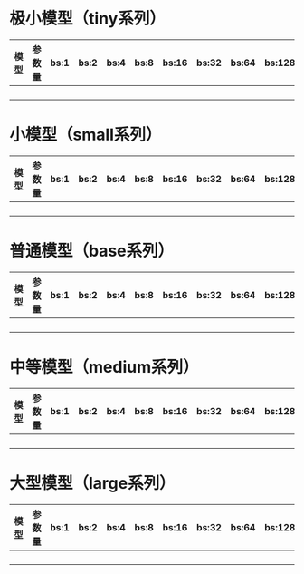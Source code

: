 # 极小模型（tiny系列）
| 模型 | 参数量 | bs:1 | bs:2 | bs:4 | bs:8 | bs:16 | bs:32 | bs:64 | bs:128 | bs:256 | bs:512 | bs:1024 |
| ---- | ------ | ---- | ---- | ---- | ---- | ----- | ----- | ----- | ------ | ------ | ------ | ------- |
|      |        |      |      |      |      |       |       |       |        |        |        |         |
|      |        |      |      |      |      |       |       |       |        |        |        |         |
|      |        |      |      |      |      |       |       |       |        |        |        |         |
|      |        |      |      |      |      |       |       |       |        |        |        |         |

# 小模型（small系列）
| 模型 | 参数量 | bs:1 | bs:2 | bs:4 | bs:8 | bs:16 | bs:32 | bs:64 | bs:128 | bs:256 | bs:512 | bs:1024 |
| ---- | ------ | ---- | ---- | ---- | ---- | ----- | ----- | ----- | ------ | ------ | ------ | ------- |
|      |        |      |      |      |      |       |       |       |        |        |        |         |
|      |        |      |      |      |      |       |       |       |        |        |        |         |
|      |        |      |      |      |      |       |       |       |        |        |        |         |
|      |        |      |      |      |      |       |       |       |        |        |        |         |


# 普通模型（base系列）
| 模型 | 参数量 | bs:1 | bs:2 | bs:4 | bs:8 | bs:16 | bs:32 | bs:64 | bs:128 | bs:256 | bs:512 | bs:1024 |
| ---- | ------ | ---- | ---- | ---- | ---- | ----- | ----- | ----- | ------ | ------ | ------ | ------- |
|      |        |      |      |      |      |       |       |       |        |        |        |         |
|      |        |      |      |      |      |       |       |       |        |        |        |         |
|      |        |      |      |      |      |       |       |       |        |        |        |         |
|      |        |      |      |      |      |       |       |       |        |        |        |         |

# 中等模型（medium系列）
| 模型 | 参数量 | bs:1 | bs:2 | bs:4 | bs:8 | bs:16 | bs:32 | bs:64 | bs:128 | bs:256 | bs:512 | bs:1024 |
| ---- | ------ | ---- | ---- | ---- | ---- | ----- | ----- | ----- | ------ | ------ | ------ | ------- |
|      |        |      |      |      |      |       |       |       |        |        |        |         |
|      |        |      |      |      |      |       |       |       |        |        |        |         |
|      |        |      |      |      |      |       |       |       |        |        |        |         |
|      |        |      |      |      |      |       |       |       |        |        |        |         |

# 大型模型（large系列）
| 模型 | 参数量 | bs:1 | bs:2 | bs:4 | bs:8 | bs:16 | bs:32 | bs:64 | bs:128 | bs:256 | bs:512 | bs:1024 |
| ---- | ------ | ---- | ---- | ---- | ---- | ----- | ----- | ----- | ------ | ------ | ------ | ------- |
|      |        |      |      |      |      |       |       |       |        |        |        |         |
|      |        |      |      |      |      |       |       |       |        |        |        |         |
|      |        |      |      |      |      |       |       |       |        |        |        |         |
|      |        |      |      |      |      |       |       |       |        |        |        |         |